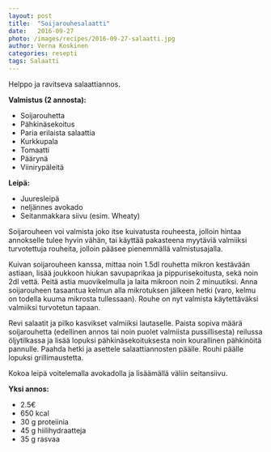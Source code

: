 ```yaml
---
layout: post
title:  "Soijarouhesalaatti"
date:   2016-09-27
photo: /images/recipes/2016-09-27-salaatti.jpg
author: Verna Koskinen
categories: resepti
tags: Salaatti
---
```


Helppo ja ravitseva salaattiannos.

**Valmistus (2 annosta):**

- Soijarouhetta
- Pähkinäsekoitus
- Paria erilaista salaattia
- Kurkkupala
- Tomaatti
- Päärynä
- Viinirypäleitä

**Leipä:**

- Juuresleipä
- neljännes avokado
- Seitanmakkara siivu (esim. Wheaty)

Soijarouheen voi valmista joko itse kuivatusta rouheesta, jolloin hintaa annokselle tulee hyvin vähän, tai käyttää pakasteena myytäviä valmiiksi turvotettuja rouheita, jolloin pääsee pienemmällä valmistusajalla.

Kuivan soijarouheen kanssa, mittaa noin 1.5dl rouhetta mikron kestävään astiaan, lisää joukkoon hiukan savupaprikaa ja pippurisekoitusta, sekä noin 2dl vettä. Peitä astia muovikelmulla ja laita mikroon noin 2 minuutiksi. Anna soijarouheen tasaantua kelmun alla mikrotuksen jälkeen hetki (varo, kelmu on todella kuuma mikrosta tullessaan). Rouhe on nyt valmista käytettäväksi valmiiksi turvotetun tapaan.

Revi salaatit ja pilko kasvikset valmiiksi lautaselle. Paista sopiva määrä soijarouhetta (edellinen annos tai noin puolet valmiista pussillisesta) reilussa öljytilkassa ja lisää lopuksi pähkinäsekoituksesta noin kourallinen pähkinöitä pannulle. Paahda hetki ja asettele salaattiannosten päälle. Rouhi päälle lopuksi grillimaustetta.

Kokoa leipä voitelemalla avokadolla ja lisäämällä väliin seitansiivu.

**Yksi annos:**

- 2.5€
- 650 kcal
- 30 g proteiinia
- 45 g hiilihydraatteja
- 35 g rasvaa

